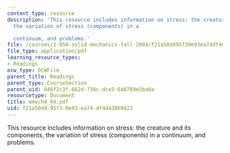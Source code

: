 ```yaml
---
content_type: resource
description: 'This resource includes information on stress: the creature and its components,
  the variation of stress (components) in a

  continuum, and problems.'
file: /courses/1-050-solid-mechanics-fall-2004/f21a50dd95f30e93ea74df4d430b9423_emech4_04.pdf
file_type: application/pdf
learning_resource_types:
- Readings
ocw_type: OCWFile
parent_title: Readings
parent_type: CourseSection
parent_uid: 046f2c3f-662d-736c-dce5-648789e2ba0a
resourcetype: Document
title: emech4_04.pdf
uid: f21a50dd-95f3-0e93-ea74-df4d430b9423
---
```

This resource includes information on stress: the creature and its components, the variation of stress (components) in a
continuum, and problems.


